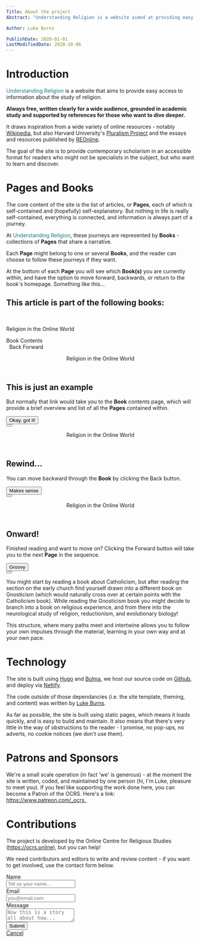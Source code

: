 ```yaml
---
Title: About the project
Abstract: "Understanding Religion is a website aimed at providing easy access to information about the study of religion. Always free, written clearly for a wide audience, grounded in academic study and supported by references for those who want to dive deeper."

Author: Luke Burns

PublishDate: 2020-01-01
LastModifiedDate: 2020-10-06
---
```

# Introduction
<span style="color: #1c768f">Understanding Religion</span> is a website that aims to provide easy access to information about the study of religion. 

**Always free, written clearly for a wide audience, grounded in academic study and supported by references for those who want to dive deeper.**

It draws inspiration from a wide variety of online resources - notably [Wikipedia](https://en.wikipedia.org/wiki/Main_Page), but also Harvard University's [Pluralism Project](https://pluralism.org/home) and the essays and resources published by [REOnline](https://www.reonline.org.uk).

The goal of the site is to provide contemporary scholarism in an accessible format for readers who might not be specialists in the subject, but who want to learn and discover.

# Pages and Books
The core content of the site is the list of articles, or **Pages**, each of which is self-contained and (hopefully) self-explanatory. But nothing in life is really self-contained, everything is connected, and information is always part of a journey.

At <span style="color: #1c768f">Understanding Religion</span>, these journeys are represented by **Books** - collections of **Pages** that share a narrative. 

Each **Page** might belong to one or several **Books**, and the reader can choose to follow these journeys if they want.

At the bottom of each **Page** you will see which **Book(s)** you are currently within, and have the option to move forward, backwards, or return to the book's homepage. Something like this...

<h2>This article is part of the following books:</h2>
<br>
<div class="card has-text-centered mb-5">
    <div class="card-content">
        <div class="content">
            <p class="title">Religion in the Online World</p>
            <a class="button is-success" id="ex">Book Contents</a>
        </div>
    </div>
    <footer class="card-footer">
        <a id="ex-b" class="is-size-4 card-footer-item"><span class="icon has-text-info">
                <i class="fas fa-arrow-circle-left"></i>
              </span> &nbsp;&nbsp;Back</a>
        <a id="ex-f" class="is-size-4 card-footer-item">Forward &nbsp;&nbsp;<span class="icon has-text-info">
                <i class="fas fa-arrow-circle-right"></i>
              </span></a>
    </footer>
</div>

<div id="m" class="modal">
  <div class="modal-background"></div>
  <div class="modal-card">
    <header class="modal-card-head">
      <p class="modal-card-title">Religion in the Online World</p>
    </header>
    <section class="modal-card-body">
      <div class="content">
        <h1>This is just an example</h1>
        <p>But normally that link would take you to the <strong>Book</strong> contents page, which will provide a brief overview and list of all the <strong>Pages</strong> contained within.</p>
      </div>
    </section>
    <footer class="modal-card-foot">
      <button id="m-close-button" class="button is-success">Okay, got it!</button>
    </footer>
  </div>
  <button id="m-close" class="modal-close is-large" aria-label="close"></button>
</div>

<div id="m-back" class="modal">
  <div class="modal-background"></div>
  <div class="modal-card">
    <header class="modal-card-head">
      <p class="modal-card-title">Religion in the Online World</p>
    </header>
    <section class="modal-card-body">
      <div class="content">
        <h1>Rewind...</h1>
        <p>You can move backward through the <strong>Book</strong> by clicking the Back button.</p>
      </div>
    </section>
    <footer class="modal-card-foot">
      <button id="m-back-close-button" class="button is-success">Makes sense</button>
    </footer>
  </div>
  <button id="m-back-close" class="modal-close is-large" aria-label="close"></button>
</div>

<div id="m-forward" class="modal">
  <div class="modal-background"></div>
  <div class="modal-card">
    <header class="modal-card-head">
      <p class="modal-card-title">Religion in the Online World</p>
    </header>
    <section class="modal-card-body">
      <div class="content">
        <h1>Onward!</h1>
        <p>Finished reading and want to move on? Clicking the Forward button will take you to the next <strong>Page</strong> in the sequence.</p>
      </div>
    </section>
    <footer class="modal-card-foot">
      <button id="m-forward-close-button" class="button is-success">Groovy</button>
    </footer>
  </div>
  <button id="m-forward-close" class="modal-close is-large" aria-label="close"></button>
</div>

<script>
  document.getElementById("ex").addEventListener("click",function() {
    var m = document.getElementById("m");
    m.classList.add("is-active");
  })

  document.getElementById("ex-b").addEventListener("click",function() {
    var m = document.getElementById("m-back");
    m.classList.add("is-active");
  })

  document.getElementById("ex-f").addEventListener("click",function() {
    var m = document.getElementById("m-forward");
    m.classList.add("is-active");
  })

  document.getElementById("m-close").addEventListener("click",function() {
    var m = document.getElementById("m");
    m.classList.remove("is-active");
  })

  document.getElementById("m-close-button").addEventListener("click",function() {
    var m = document.getElementById("m");
    m.classList.remove("is-active");
  })

  document.getElementById("m-back-close").addEventListener("click",function() {
    var m = document.getElementById("m-back");
    m.classList.remove("is-active");
  })

  document.getElementById("m-back-close-button").addEventListener("click",function() {
    var m = document.getElementById("m-back");
    m.classList.remove("is-active");
  })

  document.getElementById("m-forward-close").addEventListener("click",function() {
    var m = document.getElementById("m-forward");
    m.classList.remove("is-active");
  })

  document.getElementById("m-forward-close-button").addEventListener("click",function() {
    var m = document.getElementById("m-forward");
    m.classList.remove("is-active");
  })
</script>

You might start by reading a book about Catholicism, but after reading the section on the early church find yourself drawn into a different book on Gnosticism (which would naturally cross over at certain points with the Catholicism book). While reading the Gnosticism book you might decide to branch into a book on religious experience, and from there into the neurological study of religion, reductionism, and evolutionary biology!

This structure, where many paths meet and intertwine allows you to follow your own impulses through the material, learning in your own way and at your own pace.

# Technology
The site is built using [Hugo](https://gohugo.io) and [Bulma](https://bulma.io), we host our source code on [Github](https://github.com/oc-rs/understandingreligion), and deploy via [Netlify](https://www.netlify.com).

The code outside of those dependancies (i.e. the site template, theming, and content) was written by [Luke Burns](/a/luke-burns/).

As far as possible, the site is built using static pages, which means it loads quickly, and is easy to build and maintain. It also means that there's very little in the way of obstructions to the reader - I promise, no pop-ups, no adverts, no cookie notices (we don't use them).

# Patrons and Sponsors
We're a small scale operation (in fact 'we' is generous) - at the moment the site is written, coded, and maintained by one person (hi, I'm Luke, pleasure to meet you). If you feel like supporting the work done here, you can become a Patron of the OCRS. Here's a link: https://www.patreon.com/_ocrs_

# Contributions
The project is developed by the Online Centre for Religious Studies (https://ocrs.online), but you can help!

We need contributors and editors to write and review content - if you want to get involved, use the contact form below.

<form name="contact" method="POST" data-netlify="true">

<div class="field">
  <label for="name" class="label">Name</label>
  <div class="control">
    <input name="name" class="input" type="text" id="name" placeholder="Tell us your name...">
  </div>
</div>

<div class="field">
  <label class="label">Email</label>
  <div class="control has-icons-left has-icons-right">
    <input name="email" for="email" class="input" type="email" id="email" placeholder="you@email.com" value="">
    <span class="icon is-small is-left">
      <i class="fas fa-envelope"></i>
    </span>
  </div>
</div>

<div class="field">
  <label for="message" class="label">Message</label>
  <div class="control">
    <textarea name="message" class="textarea" id="message" placeholder="Now this is a story all about how..."></textarea>
  </div>
</div>


<div class="field is-grouped">
  <div class="control">
    <button class="button is-link">Submit</button>
  </div>
  <div class="control">
    <a href="#" class="button is-link is-light">Cancel</a>
  </div>
</div>

</form>


